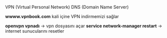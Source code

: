 VPN (Virtual Personal Network)
DNS (Domain Name Server)

**wwww.vpnbook.com** kali içine VPN indirmemizi sağlar

**openvpn vpnadı** -> vpn dosyasını açar
**service network-manager restart** -> internet sunucularını resetler
